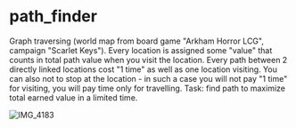 # path_finder
Graph traversing (world map from board game "Arkham Horror LCG", campaign "Scarlet Keys"). 
Every location is assigned some "value" that counts in total path value when you visit the location.
Every path between 2 directly linked locations cost "1 time" as well as one location visiting.
You can also not to stop at the location - in such a case you will not pay "1 time" for visiting, you will pay time only for travelling. 
Task: find path to maximize total earned value in a limited time. 

![IMG_4183](https://user-images.githubusercontent.com/121285272/214615592-b17f9741-9635-4983-97c1-d4883961e20a.jpg)
